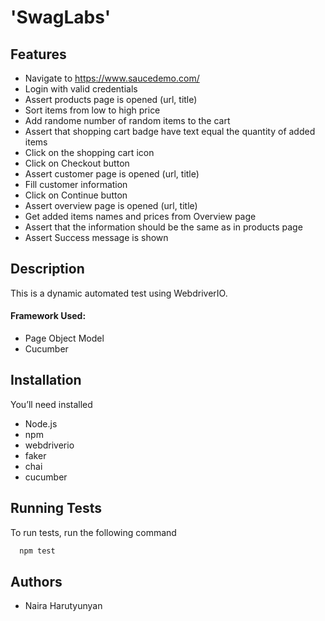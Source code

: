 
# 'SwagLabs' 

## Features
- Navigate to https://www.saucedemo.com/
- Login with valid credentials
- Assert products page is opened (url, title)
- Sort items from low to high price
- Add randome number of random items to the cart
- Assert that shopping cart badge have text equal the quantity of added items
- Click on the shopping cart icon
- Click on Checkout button
- Assert customer page is opened (url, title)
- Fill customer information
- Click on Continue  button
- Assert overview page is opened (url, title)
- Get added items names and prices from Overview page
- Assert that the information should be the same as in products page
- Assert Success message is shown



## Description

This is a dynamic automated test using WebdriverIO.

#### Framework Used: 
- Page Object Model
- Cucumber
## Installation

You’ll need installed
- Node.js
- npm
- webdriverio
- faker
- chai
- cucumber



    
## Running Tests

To run tests, run the following command

```bash
  npm test
```


## Authors

- Naira Harutyunyan
